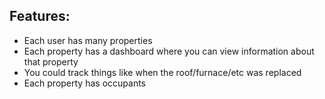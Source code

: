 Features:
---------
- Each user has many properties
- Each property has a dashboard where you can view information about that property
- You could track things like when the roof/furnace/etc was replaced
- Each property has occupants
